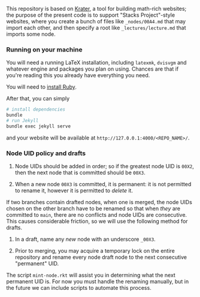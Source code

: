 This repository is based on [Krater](https://github.com/paolobrasolin/krater),
a tool for building math-rich websites; the purpose of the present code is to
support "Stacks Project"-style websites, where you create a bunch of files like
`_nodes/00A4.md` that may import each other, and then specify a root like
`_lectures/lecture.md` that imports some node.

### Running on your machine

You will need a running LaTeX installation, including `latexmk`, `dvisvgm` and whatever engine and packages you plan on using.
Chances are that if you're reading this you already have everything you need.

You will need to [install Ruby][ruby-install-url].

After that, you can simply

```bash
# install dependencies
bundle
# run Jekyll
bundle exec jekyll serve
```

and your website will be available at `http://127.0.0.1:4000/<REPO_NAME>/`.

[ruby-install-url]: https://www.ruby-lang.org/it/documentation/installation/


### Node UID policy and drafts

1. Node UIDs should be added in order; so if the greatest node UID is `00X2`,
   then the next node that is committed should be `00X3`.

2. When a new node `00X3` is committed, it is permanent: it is not permitted to
   rename it, however it is permitted to *delete* it.

If two branches contain drafted nodes, when one is merged, the node UIDs chosen
on the other branch have to be renamed so that when *they* are committed to
`main`, there are no conflicts and node UIDs are consecutive. This causes
considerable friction, so we will use the following method for drafts.

1. In a draft, name any *new* node with an underscore `_00X3`.

2. Prior to merging, you may acquire a temporary lock on the entire repository
   and rename every node draft node to the next consecutive "permanent" UID.

The script `mint-node.rkt` will assist you in determining what the next
permanent UID is. For now you must handle the renaming manually, but in the
future we can include scripts to automate this process.
